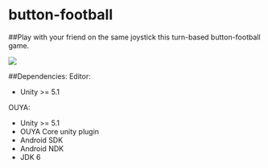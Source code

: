 # button-football
##Play with your friend on the same joystick this turn-based button-football game.


![](https://s31.postimg.org/v3u6kxt5n/Screenshot_from_2016_06_26_22_31_11.png)

##Dependencies: 
Editor:
  * Unity  >= 5.1

OUYA:
  * Unity  >= 5.1
  * OUYA Core unity plugin
  * Android SDK
  * Android NDK
  * JDK 6
